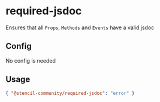 # required-jsdoc

Ensures that all `Props`, `Methods` and `Events` have a valid jsdoc

## Config

No config is needed

## Usage

```json
{ "@stencil-community/required-jsdoc": "error" }
```
